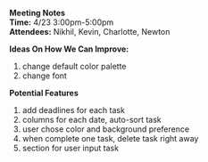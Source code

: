 **Meeting Notes**\
**Time:** 4/23 3:00pm-5:00pm\
**Attendees:** Nikhil, Kevin, Charlotte, Newton

**Ideas On How We Can Improve:**
1. change default color palette
2. change font

**Potential Features**
1. add deadlines for each task
2. columns for each date, auto-sort task
3. user chose color and background preference
4. when complete one task, delete task right away
5. section for user input task


